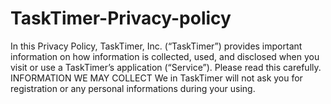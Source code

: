 # TaskTimer-Privacy-policy
In this Privacy Policy, TaskTimer, Inc. (“TaskTimer”) provides important information on how information is collected, used, and disclosed when you visit or use a TaskTimer’s application (“Service”). Please read this carefully.
INFORMATION WE MAY COLLECT
We in TaskTimer will not ask you for registration or any personal informations during your using.
